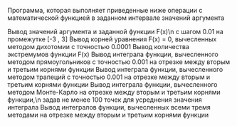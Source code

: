 Программа, которая выполняет приведенные ниже операции с математической функцией в заданном интервале значений аргумента

Вывод значений аргумента и заданной функции F(x)\n с шагом 0.01 на промежутке [-3 , 3]
Вывод корней уравнения F(x) = 0,  вычесленных методом дихотомии с точностью 0.0001
Вывод количества экстремумов функции F(x)
Вывод интеграла функции, вычесленного методом прямоугольников с точностью 0.001 на отрезке между вторым и третьим корнями функции
Вывод интеграла функции, вычесленного методом трапеций с точностью 0.001 на отрезке между вторым и третьим корнями функции
Вывод интеграла функции, вычесленного методом Монте-Карло на отрезке между вторым и третьим корнями функции,\n       задав не менее 100 точек для усреднения значения интеграла
Вывод интегралов функции, вычесленных всеми тремя методами на отрезке между вторым и третьим корнями функции
